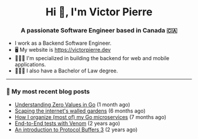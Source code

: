 <h1 align="center">Hi 👋, I'm Victor Pierre</h1>
<h3 align="center">A passionate Software Engineer based in Canada 🇨🇦</h3>

- I work as a Backend Software Engineer.
- 🖥 My website is https://victorpierre.dev
- 👨🏻‍💻 I'm specialized in building the backend for web and mobile applications.
- 👨🏻‍⚖️ I also have a Bachelor of Law degree.

---

### 📝 My most recent blog posts

- [Understanding Zero Values in Go](https://victorpierre.dev/articles/zero-values-in-go/) (1 month ago)
- [Scaping the internet&#39;s walled gardens](https://victorpierre.dev/articles/scaping-internet-walled-gardens/) (6 months ago)
- [How I organize (most of) my Go microservices](https://victorpierre.dev/articles/my-go-project-organization/) (7 months ago)
- [End-to-End tests with Venom](https://victorpierre.dev/articles/e2e-tests-with-venom/) (2 years ago)
- [An introduction to Protocol Buffers 3](https://victorpierre.dev/articles/introduction-to-protobuf/) (2 years ago)
